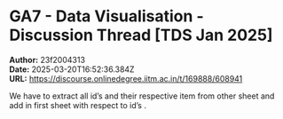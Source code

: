 # GA7 - Data Visualisation - Discussion Thread [TDS Jan 2025]

**Author:** 23f2004313  
**Date:** 2025-03-20T16:52:36.384Z  
**URL:** https://discourse.onlinedegree.iitm.ac.in/t/169888/608941

We have to extract all id’s and their respective item from other sheet and add in first sheet with respect to id’s .
